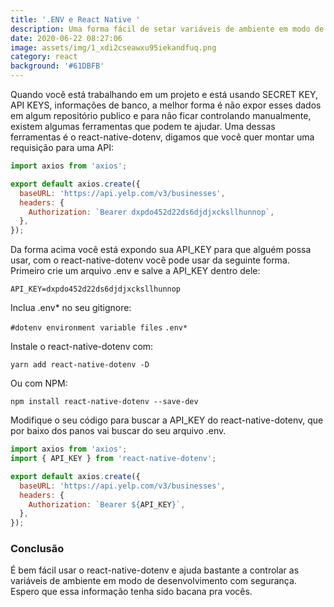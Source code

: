 ```yaml
---
title: '.ENV e React Native '
description: Uma forma fácil de setar variáveis de ambiente em modo de desenvolvimento.
date: 2020-06-22 08:27:06
image: assets/img/1_xdi2cseawxu95iekandfuq.png
category: react
background: '#61DBFB'
---
```


Quando você está trabalhando em um projeto e está usando SECRET KEY, API KEYS, informações de banco, a melhor forma é não expor esses dados em algum repositório publico e para não ficar controlando manualmente, existem algumas ferramentas que podem te ajudar. Uma dessas ferramentas é o react-native-dotenv, digamos que você quer montar uma requisição para uma API:

```jsx
import axios from 'axios';

export default axios.create({
  baseURL: 'https://api.yelp.com/v3/businesses',
  headers: {
    Authorization: `Bearer dxpdo452d22ds6djdjxcksllhunnop`,
  },
});
```

Da forma acima você está expondo sua API_KEY para que alguém possa usar, com o react-native-dotenv você pode usar da seguinte forma. Primeiro crie um arquivo .env e salve a API_KEY dentro dele:

`API_KEY=dxpdo452d22ds6djdjxcksllhunnop`

Inclua .env\* no seu gitignore:

`#dotenv environment variable files`
`.env*`

Instale o react-native-dotenv com:

```text
yarn add react-native-dotenv -D
```

Ou com NPM:

```text
npm install react-native-dotenv --save-dev
```

Modifique o seu código para buscar a API_KEY do react-native-dotenv, que por baixo dos panos vai buscar do seu arquivo .env.

```jsx
import axios from 'axios';
import { API_KEY } from 'react-native-dotenv';

export default axios.create({
  baseURL: 'https://api.yelp.com/v3/businesses',
  headers: {
    Authorization: `Bearer ${API_KEY}`,
  },
});
```

### Conclusão

É bem fácil usar o react-native-dotenv e ajuda bastante a controlar as variáveis de ambiente em modo de desenvolvimento com segurança.
Espero que essa informação tenha sido bacana pra vocês.
